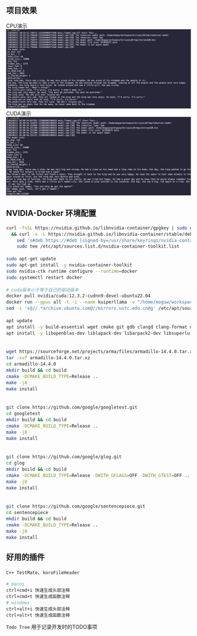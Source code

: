 <!--
 * @Author: Morgan Woods weiyiding0@gmail.com
 * @Date: 2025-01-02 16:44:41
 * @LastEditors: Morgan Woods weiyiding0@gmail.com
 * @LastEditTime: 2025-03-12 10:32:57
 * @FilePath: /SiriusxLLM/README.md
 * @Description: 
-->
## 项目效果
CPU演示
![CPU](./img/cpu.png)
CUDA演示
![CUDA](./img/cuda.png)


## NVIDIA-Docker 环境配置
```bash
curl -fsSL https://nvidia.github.io/libnvidia-container/gpgkey | sudo gpg --dearmor -o /usr/share/keyrings/nvidia-container-toolkit-keyring.gpg \
  && curl -s -L https://nvidia.github.io/libnvidia-container/stable/deb/nvidia-container-toolkit.list | \
    sed 's#deb https://#deb [signed-by=/usr/share/keyrings/nvidia-container-toolkit-keyring.gpg] https://#g' | \
    sudo tee /etc/apt/sources.list.d/nvidia-container-toolkit.list
    
sudo apt-get update
sudo apt-get install -y nvidia-container-toolkit
sudo nvidia-ctk runtime configure --runtime=docker
sudo systemctl restart docker

# cuda版本小于等于自己的驱动版本
docker pull nvidia/cuda:12.3.2-cudnn9-devel-ubuntu22.04
docker run --gpus all -t -i --name kuiperllama -v "/home/moguw/workspace/kuiperllama:/kuiperllama" nvidia/cuda:12.3.2-cudnn9-devel-ubuntu22.04 /bin/bash
sed -i 's@//.*archive.ubuntu.com@//mirrors.ustc.edu.cn@g' /etc/apt/sources.list

apt update
apt install -y build-essential wget cmake git gdb clangd clang-format ninja-build lldb
apt install -y libopenblas-dev liblapack-dev libarpack2-dev libsuperlu-dev


wget https://sourceforge.net/projects/arma/files/armadillo-14.4.0.tar.xz
tar -xvf armadillo-14.4.0.tar.xz
cd armadillo-14.4.0
mkdir build && cd build
cmake -DCMAKE_BUILD_TYPE=Release ..
make -j8
make install


git clone https://github.com/google/googletest.git
cd googletest
mkdir build && cd build
cmake -DCMAKE_BUILD_TYPE=Release ..
make -j8
make install


git clone https://github.com/google/glog.git
cd glog
mkdir build && cd build
cmake -DCMAKE_BUILD_TYPE=Release -DWITH_GFLAGS=OFF -DWITH_GTEST=OFF ..
make -j8
make install


git clone https://github.com/google/sentencepiece.git
cd sentencepiece
mkdir build && cd build
cmake -DCMAKE_BUILD_TYPE=Release ..
make -j8
make install
```

## 好用的插件
`C++ TestMate`、`koroFileHeader`
```bash
# macos
ctrl+cmd+i 快速生成头部注释
ctrl+cmd+t 快速生成函数注释
# windows
ctrl+alt+i 快速生成头部注释
ctrl+alt+t 快速生成函数注释
```
`Todo Tree` 用于记录开发时的TODO事项
